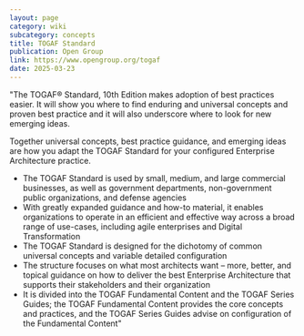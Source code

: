 ```yaml
---
layout: page
category: wiki
subcategory: concepts
title: TOGAF Standard
publication: Open Group
link: https://www.opengroup.org/togaf
date: 2025-03-23
---
```


"The TOGAF® Standard, 10th Edition makes adoption of best practices easier. It will show you where to find enduring and universal concepts and proven best practice and it will also underscore where to look for new emerging ideas.

Together universal concepts, best practice guidance, and emerging ideas are how you adapt the TOGAF Standard for your configured Enterprise Architecture practice.

* The TOGAF Standard is used by small, medium, and large commercial businesses, as well as government departments, non-government public organizations, and defense agencies
* With greatly expanded guidance and how-to material, it enables organizations to operate in an efficient and effective way across a broad range of use-cases, including agile enterprises and Digital Transformation
* The TOGAF Standard is designed for the dichotomy of common universal concepts and variable detailed configuration
* The structure focuses on what most architects want – more, better, and topical guidance on how to deliver the best Enterprise Architecture that supports their stakeholders and their organization
* It is divided into the TOGAF Fundamental Content and the TOGAF Series Guides; the TOGAF Fundamental Content provides the core concepts and practices, and the TOGAF Series Guides advise on configuration of the Fundamental Content"
